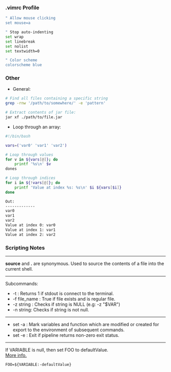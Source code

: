 ### .vimrc Profile

```bash
" Allow mouse clicking
set mouse=a

" Stop auto-indenting
set wrap
set linebreak
set nolist
set textwidth=0

" Color scheme
colorscheme blue
```

### Other

* General:

```bash
# Find all files containing a specific string
grep -rnw '/path/to/somewhere/' -e 'pattern'

# Extract contents of jar file:
jar xf ./path/to/file.jar
```

* Loop through an array:

```bash
#!/bin/bash

vars=('var0' 'var1' 'var2')

# Loop through values
for v in ${vars[@]}; do
	printf '%s\n' $v
dones

# Loop through indices
for i in ${!vars[@]}; do
	printf 'Value at index %s: %s\n' $i ${vars[$i]}
done

Out:
-------------
var0
var1
var2
Value at index 0: var0
Value at index 1: var1
Value at index 2: var2
```

### Scripting Notes

---

**source** and **.** are synonymous. Used to source the contents of a file into the current shell.

---

Subcommands:

* -t : Returns 1 if stdout is connect to the terminal.
* -f file_name : True if file exists and is regular file.
* -z string : Checks if string is NULL (e.g: -z "$VAR")
* -n string: Checks if string is not null.

---

* set -a : Mark variables and function which are modified or created for export to the environment of subsequent commands.
* set -e : Exit if pipeline returns non-zero exit status.


---

If VARIABLE is null, then set FOO to defaultValue.  
[More info.](https://stackoverflow.com/questions/2013547/assigning-default-values-to-shell-variables-with-a-single-command-in-bash)

```
FOO=${VARIABLE:-defaultValue}
```
